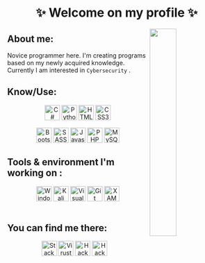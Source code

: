 <h1 align="center"> ✨ Welcome on my profile ✨ </h1>

<img width=35% align="right" src="https://c.tenor.com/oda0RMrpJlcAAAAd/anime-sip.gif"></img>

## About me:

Novice programmer here. I'm creating programs based on my newly acquired knowledge. Currently I am interested in  ```Cybersecurity``` .

## Know/Use:

<p align="center">
<img height="35px" alt="C#" src="https://img.shields.io/badge/c%23-%23239120.svg?style=for-the-badge&logo=c-sharp&logoColor=white"/>
<img height="35px" alt="Python" src="https://img.shields.io/badge/python-%2314354C.svg?style=for-the-badge&logo=python&logoColor=white"/>
<img height="35px" alt="HTML5" src="https://img.shields.io/badge/html5-%23E34F26.svg?style=for-the-badge&logo=html5&logoColor=white"/>
<img height="35px" alt="CSS3" src="https://img.shields.io/badge/css3-%231572B6.svg?style=for-the-badge&logo=css3&logoColor=white"/>
</p>
<p align="center">
<img height="35px" alt="Bootstrap" src="https://img.shields.io/badge/bootstrap 4-%23563D7C.svg?style=for-the-badge&logo=bootstrap&logoColor=white"/>
<img height="35px" alt="SASS" src="https://img.shields.io/badge/SASS-hotpink.svg?style=for-the-badge&logo=SASS&logoColor=white"/>
<img height="35px" alt="Javascript" src="https://img.shields.io/badge/javascript-%23323330.svg?style=for-the-badge&logo=javascript&logoColor=%23F7DF1E"/>
<img height="35px" alt="PHP" src="https://img.shields.io/badge/php-%23777BB4.svg?style=for-the-badge&logo=php&logoColor=white"/>
<img height="35px" alt="MySQL" src="https://img.shields.io/badge/mysql-%2300f.svg?style=for-the-badge&logo=mysql&logoColor=white"/>
</p>

## Tools & environment I'm working on : 

<p align="center">

<img height="35px" alt="Windows 10" src="https://img.shields.io/badge/Windows 10-0078D6?style=for-the-badge&logo=windows&logoColor=white" /> 
<img height="35px" alt="Kali Linux" src="https://img.shields.io/badge/Kali%20Linux-000000?style=for-the-badge&logo=kalilinux&logoColor=F0F0F0" />
<img height="35px" alt="Visual Studio Code" src="https://img.shields.io/badge/Visual Studio Code-004880.svg?style=for-the-badge&logo=visual-studio-code&logoColor=white"/>
<img height="35px" alt="Git" src="https://img.shields.io/badge/git-%23F05033.svg?style=for-the-badge&logo=git&logoColor=white"/>
<img height="35px" alt="XAMPP" src="https://img.shields.io/badge/XAMPP-dba54d.svg?style=for-the-badge&logo=xampp&logoColor=white"/>
</br></br>
  
</p>

## You can find me there:

<p align="center">
<a target="_blank" href="https://stackoverflow.com/users/16190457/xperga?tab=profile"><img height="35px" alt="Stack Overflow" src="https://img.shields.io/badge/-Stackoverflow-FE7A16?style=for-the-badge&logo=stack-overflow&logoColor=white"/></a>
<a target="_blank" href="https://www.virustotal.com/gui/user/Fast_Neo"><img height="35px" alt="Virustotal" src="https://img.shields.io/badge/-Virustotal-394EFF?style=for-the-badge&logo=virustotal&logoColor=white"/></a>
<a target="_blank" href="https://www.hackthebox.eu/home/users/profile/758522"><img height="35px" alt="HackTheBox" src="https://img.shields.io/badge/-HackTheBox-00540f?style=for-the-badge&logo=HackTheBox&logoColor=white"/></a>
<a target="_blank" href="https://www.hackerrank.com/xperga"><img height="35px" alt="HackerRank" src="https://img.shields.io/badge/-Hackerrank-2EC866?style=for-the-badge&logo=HackerRank&logoColor=white"/></a>&nbsp;&nbsp;&nbsp;&nbsp;
</p>
